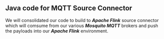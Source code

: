 
## Java code for MQTT Source Connector 

We will consolidated our code to build to ***Apache Flink*** source connector which will  comsume from our various ***Mosquito MQTT*** brokers and push the payloads into our ***Apache Flink*** environment.